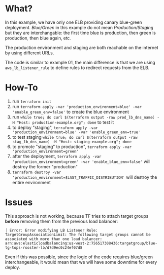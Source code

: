 # What?

In this example, we have only one ELB providing canary blue-green deployment.
_Blue/Green_ in this example do not mean _Production/Staging_ but they are interchangable: the first time blue is production, then green is production, then blue again, etc.

The production environment and staging are both reachable on the internet by using different URLs.

The code is similar to example 01, the main difference is that we are using `aws_lb_listener_rule` to define rules to redirect requests from the ELB.

# How-To


1. run `terraform init`
2. run `terraform apply -var 'production_environment=blue' -var 'enable_green_env=false'` to create the blue environment
3. run `while true; do curl $(terraform output -raw prod_lb_dns_name) -H "Host: production-example.org"; done` to test it
4. to deploy "staging", `terraform apply -var 'production_environment=blue' -var 'enable_green_env=true'`
5. to test staging `while true; do curl $(terraform output -raw stag_lb_dns_name) -H "Host: staging-example.org"; done`
6. to promote "staging" to production", `terraform apply -var 'production_environment=green'`
7. after the deployment, `terraform apply -var 'production_environment=green' -var 'enable_blue_env=false'` will destroy the former "production"
8. `terraform destroy -var 'production_environment=$LAST_TRAFFIC_DISTRIBUTION'` will destroy the entire environment

# Issues

This approach is not working, because TF tries to attach target groups __before__ removing them from the previous load balancer:
```
│ Error: Error modifying LB Listener Rule: TargetGroupAssociationLimit: The following target groups cannot be associated with more than one load balancer: arn:aws:elasticloadbalancing:us-west-2:756517308436:targetgroup/blue-tg-tops-rooster-lb/d7d9ec0c24ef07d8
```

Even if this was possible, since the logic of the code requires blue/green interchangeable, it would mean that we will have some downtime for every deploy.